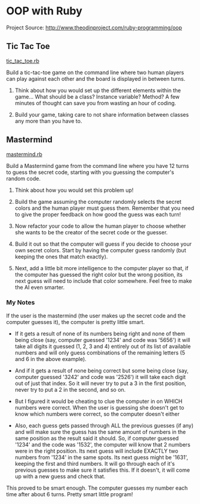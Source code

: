 # OOP with Ruby

Project Source: http://www.theodinproject.com/ruby-programming/oop

## Tic Tac Toe

[tic_tac_toe.rb](https://github.com/craftykate/odin-project/blob/master/04_advanced_building_blocks/tic_tac_toe.rb)

Build a tic-tac-toe game on the command line where two human players can play against each other and the board is displayed in between turns.

1. Think about how you would set up the different elements within the game... What should be a class? Instance variable? Method? A few minutes of thought can save you from wasting an hour of coding.

2. Build your game, taking care to not share information between classes any more than you have to.

## Mastermind

[mastermind.rb](https://github.com/craftykate/odin-project/blob/master/04_advanced_building_blocks/mastermind.rb)

Build a Mastermind game from the command line where you have 12 turns to guess the secret code, starting with you guessing the computer's random code.

1. Think about how you would set this problem up!

2. Build the game assuming the computer randomly selects the secret colors and the human player must guess them. Remember that you need to give the proper feedback on how good the guess was each turn!

3. Now refactor your code to allow the human player to choose whether she wants to be the creator of the secret code or the guesser.

4. Build it out so that the computer will guess if you decide to choose your own secret colors. Start by having the computer guess randomly (but keeping the ones that match exactly).

5. Next, add a little bit more intelligence to the computer player so that, if the computer has guessed the right color but the wrong position, its next guess will need to include that color somewhere. Feel free to make the AI even smarter.

### My Notes

If the user is the mastermind (the user makes up the secret code and the computer guesses it), the computer is pretty little smart. 

- If it gets a result of none of its numbers being right and none of them being close (say, computer guessed '1234' and code was '5656') it will take all digits it guessed (1, 2, 3 and 4) entirely out of its list of available numbers and will only guess combinations of the remaining letters (5 and 6 in the above example). 

- And if it gets a result of none being correct but some being close (say, computer guessed '3242' and code was '2526') it will take each digit out of just that index. So it will never try to put a 3 in the first position, never try to put a 2 in the second, and so on. 

- But I figured it would be cheating to clue the computer in on WHICH numbers were correct. When the user is guessing she doesn't get to know which numbers were correct, so the computer doesn't either

- Also, each guess gets passed through ALL the previous guesses (if any) and will make sure the guess has the same amount of numbers in the same position as the result said it should. So, if computer guessed '1234' and the code was '1532', the computer will know that 2 numbers were in the right position. Its next guess will include EXACTLY two numbers from '1234' in the same spots. Its next guess might be '1631', keeping the first and third numbers. It will go through each of it's previous guesses to make sure it satisfies this. If it doesn't, it will come up with a new guess and check that. 

This proved to be smart enough. The computer guesses my number each time after about 6 turns. Pretty smart little program!
